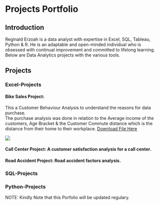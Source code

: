 # Projects Portfolio

## Introduction
Reginald Erzoah is a data analyst with expertise in Excel, SQL, Tableau, Python & R.
He is an adaptable and open-minded individual who is obsessed with continual improvement and committed to lifelong learning.
Below are Data Analytics projects with the various tools.

## Projects
### Excel-Projects
#### Bike Sales Project: 
This a Customer Behaviour Analysis to understand the reasons for data purchase.					
The purchase analysis was done in relation to the Average income of the customers, Age Bracket & the Customer Commute distance which is the distance from their home to their workplace.
[Download File Here](https://github.com/reggie50/ReginaldErzoah.github.io/blob/main/Bike%20Sales%20Excel%20Project.xlsx)

![](https://raw.githubusercontent.com/reggie50/ReginaldErzoah.github.io/main/Images/Bicycle.png)




#### Call Center Project: A customer satisfaction analysis for a call center.

#### Road Accident Project: Road accident factors analysis.



### SQL-Projects

### Python-Projects

NOTE: Kindly Note that this Porfolio will be updated regulary.
